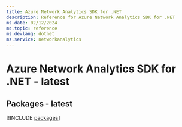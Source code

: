 ```yaml
---
title: Azure Network Analytics SDK for .NET
description: Reference for Azure Network Analytics SDK for .NET
ms.date: 02/12/2024
ms.topic: reference
ms.devlang: dotnet
ms.service: networkanalytics
---
```

# Azure Network Analytics SDK for .NET - latest
## Packages - latest
[!INCLUDE [packages](network-analytics-index.md)]